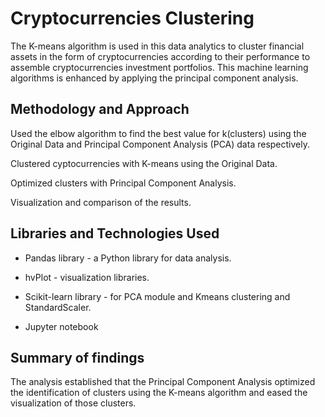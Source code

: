 # Cryptocurrencies Clustering 
The K-means algorithm  is used in this data analytics to cluster financial assets in the form of cryptocurrencies according to their performance to assemble cryptocurrencies investment portfolios.
This machine learning algorithms  is enhanced by applying the principal component analysis.

## Methodology and Approach
Used the elbow algorithm  to find the best value for k(clusters) using the Original Data and Principal Component Analysis (PCA) data respectively.

Clustered cyptocurrencies with K-means using the Original Data.

Optimized clusters with Principal Component Analysis.

Visualization and comparison of the results.


## Libraries and Technologies Used

- Pandas library -  a Python library for data analysis. 

- hvPlot - visualization libraries. 

- Scikit-learn library - for PCA module and Kmeans clustering and StandardScaler. 

- Jupyter notebook

## Summary of findings 
The analysis established that the Principal Component Analysis optimized the identification of clusters using the K-means algorithm and eased the visualization of those clusters.